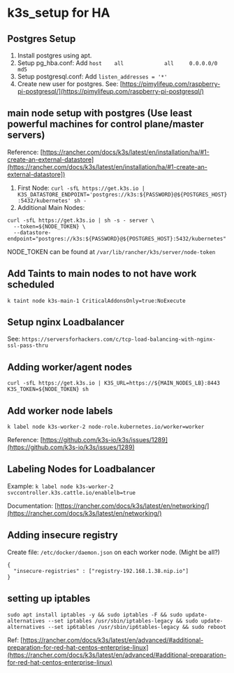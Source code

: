 # k3s_setup for HA

## Postgres Setup

1. Install postgres using apt.
1. Setup pg_hba.conf: Add `host    all             all     0.0.0.0/0       md5`
1. Setup postgresql.conf: Add `listen_addresses = '*'`
1. Create new user for postgres. See: [https://pimylifeup.com/raspberry-pi-postgresql/](https://pimylifeup.com/raspberry-pi-postgresql/)

## main node setup with postgres (Use least powerful machines for control plane/master servers)

Reference: [https://rancher.com/docs/k3s/latest/en/installation/ha/#1-create-an-external-datastore](https://rancher.com/docs/k3s/latest/en/installation/ha/#1-create-an-external-datastore])

1. First Node: `curl -sfL https://get.k3s.io | K3S_DATASTORE_ENDPOINT='postgres://k3s:${PASSWORD}@${POSTGRES_HOST}:5432/kubernetes' sh -`
1. Additional Main Nodes: 

```
curl -sfL https://get.k3s.io | sh -s - server \
  --token=${NODE_TOKEN} \
  --datastore-endpoint="postgres://k3s:${PASSWORD}@${POSTGRES_HOST}:5432/kubernetes"
```

NODE_TOKEN can be found at `/var/lib/rancher/k3s/server/node-token`

## Add Taints to main nodes to not have work scheduled

`k taint node k3s-main-1 CriticalAddonsOnly=true:NoExecute`

## Setup nginx Loadbalancer

See: `https://serversforhackers.com/c/tcp-load-balancing-with-nginx-ssl-pass-thru`

## Adding worker/agent nodes

`curl -sfL https://get.k3s.io | K3S_URL=https://${MAIN_NODES_LB}:8443 K3S_TOKEN=${NODE_TOKEN} sh`

## Add worker node labels

`k label node k3s-worker-2 node-role.kubernetes.io/worker=worker`

Reference: [https://github.com/k3s-io/k3s/issues/1289](https://github.com/k3s-io/k3s/issues/1289)

## Labeling Nodes for Loadbalancer

Example: `k label node k3s-worker-2 svccontroller.k3s.cattle.io/enablelb=true`

Documentation: [https://rancher.com/docs/k3s/latest/en/networking/](https://rancher.com/docs/k3s/latest/en/networking/)

## Adding insecure registry

Create file:  `/etc/docker/daemon.json` on each worker node. (Might be all?)

```
{
  "insecure-registries" : ["registry-192.168.1.38.nip.io"]
}
```
## setting up iptables
`sudo apt install iptables -y && sudo iptables -F && sudo update-alternatives --set iptables /usr/sbin/iptables-legacy && sudo update-alternatives --set ip6tables /usr/sbin/ip6tables-legacy && sudo reboot` 

Ref: [https://rancher.com/docs/k3s/latest/en/advanced/#additional-preparation-for-red-hat-centos-enterprise-linux](https://rancher.com/docs/k3s/latest/en/advanced/#additional-preparation-for-red-hat-centos-enterprise-linux)





